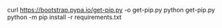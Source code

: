 curl https://bootstrap.pypa.io/get-pip.py -o get-pip.py
python get-pip.py
python -m pip install -r requirements.txt
